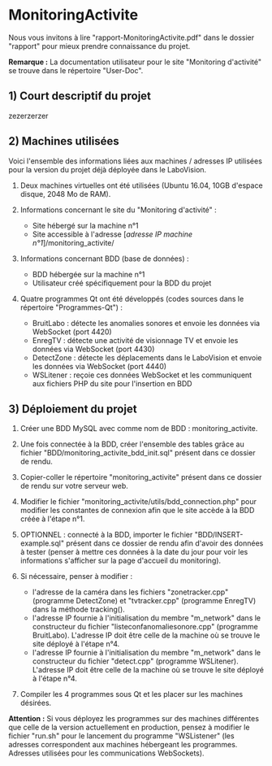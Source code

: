 # MonitoringActivite
 
Nous vous invitons à lire "rapport-MonitoringActivite.pdf" dans le dossier "rapport" pour mieux prendre connaissance du projet.
 
<b>Remarque :</b> La documentation utilisateur pour le site "Monitoring d'activité" se trouve dans le répertoire "User-Doc".

## 1) Court descriptif du projet

zezerzerzer
 
## 2) Machines utilisées

Voici l'ensemble des informations liées aux machines / adresses IP utilisées pour la version du projet déjà déployée dans le LaboVision.

1) Deux machines virtuelles ont été utilisées (Ubuntu 16.04, 10GB d'espace disque, 2048 Mo de RAM).
	
2) Informations concernant le site du "Monitoring d'activité" :
    -	Site hébergé sur la machine n°1
    -	Site accessible à l'adresse [<i>adresse IP machine n°1</i>]/monitoring_activite/

3) Informations concernant BDD (base de données) :
    -	BDD hébergée sur la machine n°1
    - Utilisateur créé spécifiquement pour la BDD du projet
 
4) Quatre programmes Qt ont été développés (codes sources dans le répertoire "Programmes-Qt") :
 
    - BruitLabo : détecte les anomalies sonores et envoie les données via WebSocket (port 4420)
    - EnregTV : détecte une activité de visionnage TV et envoie les données via WebSocket (port 4430)
    - DetectZone : détecte les déplacements dans le LaboVision et envoie les données via WebSocket (port 4440)
    - WSLitener : reçoie ces données WebSocket et les communiquent aux fichiers PHP du site pour l'insertion en BDD

## 3) Déploiement du projet

1) Créer une BDD MySQL avec comme nom de BDD : monitoring_activite.
 
2) Une fois connectée à la BDD, créer l'ensemble des tables grâce au fichier "BDD/monitoring_activite_bdd_init.sql" présent dans ce dossier de rendu.

3) Copier-coller le répertoire "monitoring_activite" présent dans ce dossier de rendu sur votre serveur web.
	
4) Modifier le fichier "monitoring_activite/utils/bdd_connection.php" pour modifier les constantes de connexion afin que le site accède à la BDD créée à l'étape n°1.
  
5) OPTIONNEL : connecté à la BDD, importer le fichier "BDD/INSERT-example.sql" présent dans ce dossier de rendu afin d'avoir des données à tester (penser à mettre ces données à la date du jour pour voir les informations s'afficher sur la page d'accueil du monitoring).
	
6) Si nécessaire, penser à modifier :

    - l'adresse de la caméra dans les fichiers "zonetracker.cpp" (programme DetectZone) et "tvtracker.cpp" (programme EnregTV) dans la méthode tracking().
    - l'adresse IP fournie à l'initialisation du membre "m_network" dans le constructeur du fichier "listeconfanomaliesonore.cpp" (programme BruitLabo). L'adresse IP doit être celle de la machine où se trouve le site déployé à l'étape n°4.
    - l'adresse IP fournie à l'initialisation du membre "m_network" dans le constructeur du fichier "detect.cpp" (programme WSLitener). L'adresse IP doit être celle de la machine où se trouve le site déployé à l'étape n°4.
		  
7) Compiler les 4 programmes sous Qt et les placer sur les machines désirées.

    
<b>Attention :</b> Si vous déployez les programmes sur des machines différentes que celle de la version actuellement en production, pensez à modifier le fichier "run.sh" pour le lancement du programme "WSListener" (les adresses correspondent aux machines hébergeant les programmes. Adresses utilisées pour les communications WebSockets).
